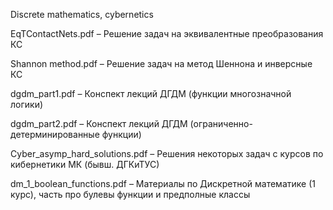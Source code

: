 Discrete mathematics, cybernetics

EqTContactNets.pdf – Решение задач на эквивалентные преобразования КС

Shannon method.pdf – Решение задач на метод Шеннона и инверсные КС

dgdm_part1.pdf – Конспект лекций ДГДМ (функции многозначной логики)

dgdm_part2.pdf – Конспект лекций ДГДМ (ограниченно-детерминированные функции)

Cyber_asymp_hard_solutions.pdf – Решения некоторых задач с курсов по кибернетики МК (бывш. ДГКиТУС)

dm_1_boolean_functions.pdf – Материалы по Дискретной математике (1 курс), часть про булевы функции и предполные классы
